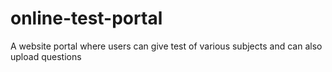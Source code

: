 # online-test-portal
A website portal where users can give test of various subjects and can also upload questions
